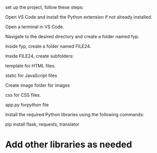 set up the project, follow these steps:

Open VS Code and install the Python extension if not already installed.

Open a terminal in VS Code.

Navigate to the desired directory and create a folder named fyp.

Inside fyp, create a folder named FILE24.

Inside FILE24, create subfolders:

template for HTML files.

static for JavaScript files 

Create image folder for images 

css for CSS files.

app.py forpython file

Install the required Python libraries using the following commands:

pip install flask, requests, translator

# Add other libraries as needed
